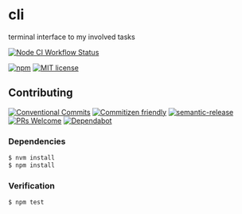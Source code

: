 # cli

terminal interface to my involved tasks

<!--status-badges start -->

[![Node CI Workflow Status][github-actions-ci-badge]][github-actions-ci-link]

<!--status-badges end -->

<!--consumer-badges start -->

[![npm][npm-badge]][npm-link]
[![MIT license][license-badge]][license-link]

<!--consumer-badges end -->

## Contributing

<!--contribution-badges start -->

[![Conventional Commits][commit-convention-badge]][commit-convention-link]
[![Commitizen friendly][commitizen-badge]][commitizen-link]
[![semantic-release][semantic-release-badge]][semantic-release-link]
[![PRs Welcome][PRs-badge]][PRs-link]
[![Dependabot][dependabot-badge]][dependabot-link]

<!--contribution-badges end -->

### Dependencies

```sh
$ nvm install
$ npm install
```

### Verification

```sh
$ npm test
```

[npm-link]: https://www.npmjs.com/package/@trevtrich/cli

[npm-badge]: https://img.shields.io/npm/v/@trevtrich/cli.svg

[license-link]: LICENSE

[license-badge]: https://img.shields.io/github/license/trevtrich/cli.svg

[commit-convention-link]: https://conventionalcommits.org

[commit-convention-badge]: https://img.shields.io/badge/Conventional%20Commits-1.0.0-yellow.svg

[commitizen-link]: http://commitizen.github.io/cz-cli/

[commitizen-badge]: https://img.shields.io/badge/commitizen-friendly-brightgreen.svg

[semantic-release-link]: https://github.com/semantic-release/semantic-release

[semantic-release-badge]: https://img.shields.io/badge/%20%20%F0%9F%93%A6%F0%9F%9A%80-semantic--release-e10079.svg

[PRs-link]: http://makeapullrequest.com

[PRs-badge]: https://img.shields.io/badge/PRs-welcome-brightgreen.svg

[dependabot-link]: https://dependabot.com/

[dependabot-badge]: https://badgen.net/dependabot/trevtrich/cli/?icon=dependabot

[github-actions-ci-link]: https://github.com/trevtrich/cli/actions?query=workflow%3A%22Node.js+CI%22+branch%3Amaster

[github-actions-ci-badge]: https://github.com/trevtrich/cli/workflows/Node.js%20CI/badge.svg
